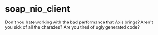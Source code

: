 soap_nio_client
===============

Don't you hate working with the bad performance that Axis brings? Aren't you sick of all the charades? Are you tired of ugly generated code?
